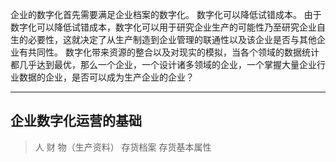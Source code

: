 企业的数字化首先需要满足企业档案的数字化。
数字化可以降低试错成本。
由于数字化可以降低试错成本，数字化可以用于研究企业生产的可能性乃至研究企业自生的必要性，这就决定了从生产制造到企业管理的联通性以及该企业是否与其他企业有共同性。
数字化带来资源的整合以及对现实的模拟，当各个领域的数据统计都几乎达到最优，那么一个企业，一个设计诸多领域的企业，一个掌握大量企业行业数据的企业，是否可以成为生产企业的企业？

---

## 企业数字化运营的基础

> 人
> 财
> 物（生产资料）
> 	存货档案
> 		存货基本属性

